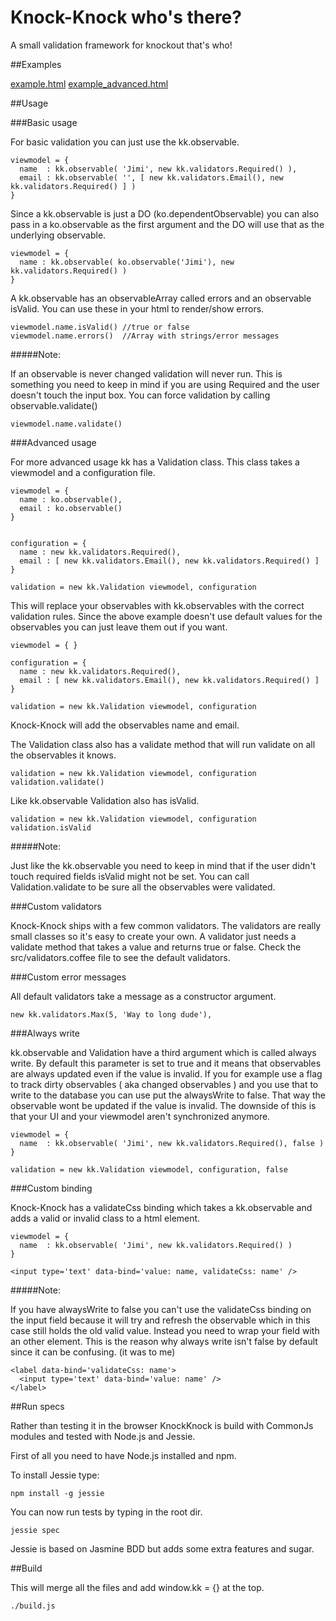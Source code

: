 # Knock-Knock who's there?

A small validation framework for knockout that's who!


##Examples

[example.html](http://knockknock.ep.io/example.html)
[example\_advanced.html](http://knockknock.ep.io/example_advanced.html)


##Usage

###Basic usage

For basic validation you can just use the kk.observable.

    viewmodel = {
      name  : kk.observable( 'Jimi', new kk.validators.Required() ),
      email : kk.observable( '', [ new kk.validators.Email(), new kk.validators.Required() ] )
    }


Since a kk.observable is just a DO (ko.dependentObservable) you can also pass in a ko.observable as the first argument and the DO will use that as the underlying observable.

    viewmodel = { 
      name : kk.observable( ko.observable('Jimi'), new kk.validators.Required() ) 
    }


A kk.observable has an observableArray called errors and an observable isValid. You can use these in your html to render/show errors.

    viewmodel.name.isValid() //true or false
    viewmodel.name.errors()  //Array with strings/error messages


#####Note:

If an observable is never changed validation will never run. This is something you need to keep in mind if you are using Required and the user doesn't touch the input box. You can force validation by calling observable.validate()

    viewmodel.name.validate()


###Advanced usage

For more advanced usage kk has a Validation class. This class takes a viewmodel and a configuration file.

    viewmodel = {
      name : ko.observable(),
      email : ko.observable()
    }


    configuration = {
      name : new kk.validators.Required(),
      email : [ new kk.validators.Email(), new kk.validators.Required() ] 
    }

    validation = new kk.Validation viewmodel, configuration

This will replace your observables with kk.observables with the correct validation rules. Since the above example doesn't use default values for the observables you can just leave them out if you want.

    viewmodel = { }

    configuration = {
      name : new kk.validators.Required(),
      email : [ new kk.validators.Email(), new kk.validators.Required() ] 
    }

    validation = new kk.Validation viewmodel, configuration

Knock-Knock will add the observables name and email.

The Validation class also has a validate method that will run validate on all the observables it knows. 

    validation = new kk.Validation viewmodel, configuration
    validation.validate()


Like kk.observable Validation also has isValid.

    validation = new kk.Validation viewmodel, configuration
    validation.isValid

#####Note:

Just like the kk.observable you need to keep in mind that if the user didn't touch required fields isValid might not be set. You can call Validation.validate to be sure all the observables were validated.


###Custom validators

Knock-Knock ships with a few common validators. The validators are really small classes so it's easy to create your own. A validator just needs a validate method that takes a value and returns true or false. Check the src/validators.coffee file to see the default validators.


###Custom error messages

All default validators take a message as a constructor argument. 

    new kk.validators.Max(5, 'Way to long dude'),


###Always write

kk.observable and Validation have a third argument which is called always write. By default this parameter is set to true and it means that observables are always updated even if the value is invalid. If you for example use a flag to track dirty observables ( aka changed observables ) and you use that to write to the database you can use put the alwaysWrite to false. That way the observable wont be updated if the value is invalid. The downside of this is that your UI and your viewmodel aren't synchronized anymore. 

    viewmodel = {
      name  : kk.observable( 'Jimi', new kk.validators.Required(), false )
    }

    validation = new kk.Validation viewmodel, configuration, false


###Custom binding

Knock-Knock has a validateCss binding which takes a kk.observable and adds a valid or invalid class to a html element. 

    viewmodel = {
      name  : kk.observable( 'Jimi', new kk.validators.Required() )
    }

    <input type='text' data-bind='value: name, validateCss: name' />


#####Note:

If you have alwaysWrite to false you can't use the validateCss binding on the input field because it will try and refresh the observable which in this case still holds the old valid value. Instead you need to wrap your field with an other element. This is the reason why always write isn't false by default since it can be confusing. (it was to me)


    <label data-bind='validateCss: name'>
      <input type='text' data-bind='value: name' />
    </label>


##Run specs

Rather than testing it in the browser KnockKnock  is build with CommonJs modules and tested with Node.js and Jessie. 

First of all you need to have Node.js installed and npm. 

To install Jessie type:

    npm install -g jessie


You can now run tests by typing in the root dir.

    jessie spec 

Jessie is based on Jasmine BDD but adds some extra features and sugar.

##Build 

This will merge all the files and add window.kk = {} at the top.

    ./build.js

